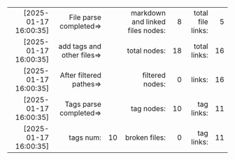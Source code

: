 

||||||||
|-:|-:|-:|-:|-:|-:|-:|
|[2025-01-17 16:00:35] |File parse completed=>|| markdown and linked files nodes:| 8| total file links:| 5|
|[2025-01-17 16:00:35] |add tags and other files=>||  total nodes: |18|  total links:| 16|
|[2025-01-17 16:00:35] |After filtered pathes=>|| filtered nodes: |0|  links:| 16|
|[2025-01-17 16:00:35] |Tags parse completed=>||  tag nodes: |10| tag links:| 11|
|[2025-01-17 16:00:35] |tags num:| 10| broken files: |0| tag links:| 11|
